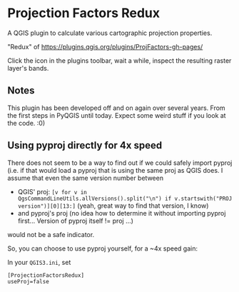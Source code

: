 # Projection Factors Redux
A QGIS plugin to calculate various cartographic projection properties.

"Redux" of https://plugins.qgis.org/plugins/ProjFactors-gh-pages/

Click the icon in the plugins toolbar, wait a while, inspect the resulting raster layer's bands.

## Notes
This plugin has been developed off and on again over several years.
From the first steps in PyQGIS until today.
Expect some weird stuff if you look at the code.
:0)

## Using pyproj directly for 4x speed

There does not seem to be a way to find out if we could safely import pyproj (i.e. if that would load a pyproj that is
using the same proj as QGIS does. I assume that even the same version number between

- QGIS' proj: `[v for v in QgsCommandLineUtils.allVersions().split("\n") if v.startswith("PROJ version")][0][13:]` (yeah, great way to find that version, I know)
- and pyproj's proj (no idea how to determine it without importing pyproj first... Version of pyproj itself != proj ...)

would not be a safe indicator.

So, you can choose to use pyproj yourself, for a ~4x speed gain:

In your `QGIS3.ini`, set

```
[ProjectionFactorsRedux]
useProj=false
```